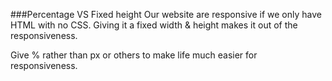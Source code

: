 ###Percentage VS Fixed height
Our website are responsive if we only have HTML with no CSS.
Giving it a fixed width & height makes it out of the responsiveness.

Give % rather than px or others to make life much easier for responsiveness.
